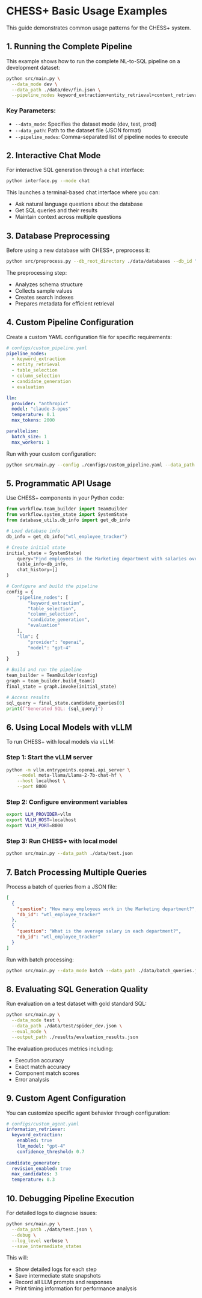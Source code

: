# CHESS+ Basic Usage Examples

This guide demonstrates common usage patterns for the CHESS+ system.

## 1. Running the Complete Pipeline

This example shows how to run the complete NL-to-SQL pipeline on a development dataset:

```bash
python src/main.py \
  --data_mode dev \
  --data_path ./data/dev/fin.json \
  --pipeline_nodes keyword_extraction+entity_retrieval+context_retrieval+column_filtering+table_selection+column_selection+candidate_generation+revision+evaluation
```

### Key Parameters:

- `--data_mode`: Specifies the dataset mode (dev, test, prod)
- `--data_path`: Path to the dataset file (JSON format)
- `--pipeline_nodes`: Comma-separated list of pipeline nodes to execute

## 2. Interactive Chat Mode

For interactive SQL generation through a chat interface:

```bash
python interface.py --mode chat
```

This launches a terminal-based chat interface where you can:
- Ask natural language questions about the database
- Get SQL queries and their results
- Maintain context across multiple questions

## 3. Database Preprocessing

Before using a new database with CHESS+, preprocess it:

```bash
python src/preprocess.py --db_root_directory ./data/databases --db_id "wtl_employee_tracker"
```

The preprocessing step:
- Analyzes schema structure
- Collects sample values
- Creates search indexes
- Prepares metadata for efficient retrieval

## 4. Custom Pipeline Configuration

Create a custom YAML configuration file for specific requirements:

```yaml
# configs/custom_pipeline.yaml
pipeline_nodes:
  - keyword_extraction
  - entity_retrieval
  - table_selection
  - column_selection
  - candidate_generation
  - evaluation

llm:
  provider: "anthropic"
  model: "claude-3-opus"
  temperature: 0.1
  max_tokens: 2000

parallelism:
  batch_size: 1
  max_workers: 1
```

Run with your custom configuration:

```bash
python src/main.py --config ./configs/custom_pipeline.yaml --data_path ./data/test.json
```

## 5. Programmatic API Usage

Use CHESS+ components in your Python code:

```python
from workflow.team_builder import TeamBuilder
from workflow.system_state import SystemState
from database_utils.db_info import get_db_info

# Load database info
db_info = get_db_info("wtl_employee_tracker")

# Create initial state
initial_state = SystemState(
    query="Find employees in the Marketing department with salaries over 50000",
    table_info=db_info,
    chat_history=[]
)

# Configure and build the pipeline
config = {
    "pipeline_nodes": [
        "keyword_extraction", 
        "table_selection", 
        "column_selection", 
        "candidate_generation", 
        "evaluation"
    ],
    "llm": {
        "provider": "openai",
        "model": "gpt-4"
    }
}

# Build and run the pipeline
team_builder = TeamBuilder(config)
graph = team_builder.build_team()
final_state = graph.invoke(initial_state)

# Access results
sql_query = final_state.candidate_queries[0]
print(f"Generated SQL: {sql_query}")
```

## 6. Using Local Models with vLLM

To run CHESS+ with local models via vLLM:

### Step 1: Start the vLLM server

```bash
python -m vllm.entrypoints.openai.api_server \
    --model meta-llama/Llama-2-7b-chat-hf \
    --host localhost \
    --port 8000
```

### Step 2: Configure environment variables

```bash
export LLM_PROVIDER=vllm
export VLLM_HOST=localhost
export VLLM_PORT=8000
```

### Step 3: Run CHESS+ with local model

```bash
python src/main.py --data_path ./data/test.json
```

## 7. Batch Processing Multiple Queries

Process a batch of queries from a JSON file:

```json
[
  {
    "question": "How many employees work in the Marketing department?",
    "db_id": "wtl_employee_tracker"
  },
  {
    "question": "What is the average salary in each department?",
    "db_id": "wtl_employee_tracker"
  }
]
```

Run with batch processing:

```bash
python src/main.py --data_mode batch --data_path ./data/batch_queries.json --parallel
```

## 8. Evaluating SQL Generation Quality

Run evaluation on a test dataset with gold standard SQL:

```bash
python src/main.py \
  --data_mode test \
  --data_path ./data/test/spider_dev.json \
  --eval_mode \
  --output_path ./results/evaluation_results.json
```

The evaluation produces metrics including:
- Execution accuracy
- Exact match accuracy
- Component match scores
- Error analysis

## 9. Custom Agent Configuration

You can customize specific agent behavior through configuration:

```yaml
# configs/custom_agent.yaml
information_retriever:
  keyword_extraction:
    enabled: true
    llm_model: "gpt-4"
    confidence_threshold: 0.7
  
candidate_generator:
  revision_enabled: true
  max_candidates: 3
  temperature: 0.3
```

## 10. Debugging Pipeline Execution

For detailed logs to diagnose issues:

```bash
python src/main.py \
  --data_path ./data/test.json \
  --debug \
  --log_level verbose \
  --save_intermediate_states
```

This will:
- Show detailed logs for each step
- Save intermediate state snapshots
- Record all LLM prompts and responses
- Print timing information for performance analysis
